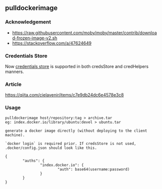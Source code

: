 ## pulldockerimage

### Acknowledgement

- https://raw.githubusercontent.com/moby/moby/master/contrib/download-frozen-image-v2.sh
- https://stackoverflow.com/a/47624649

### Credentials Store

Now [credentials store](https://docs.docker.com/engine/reference/commandline/login/#credentials-store) is supported in both credsStore and credHelpers manners.

### Article

https://qiita.com/cielavenir/items/c7e9db24dc6e4578e3c8

### Usage

```
pulldockerimage host/repository:tag > archive.tar
eg: index.docker.io/library/ubuntu:devel > ubuntu.tar

generate a docker image directly (without deploying to the client machine).

`docker login` is required prior. If credsStore is not used, .docker/config.json should look like this.

{
        "auths": {
                "index.docker.io": {
                        "auth": base64(username:password)
                }
        }
}
```
